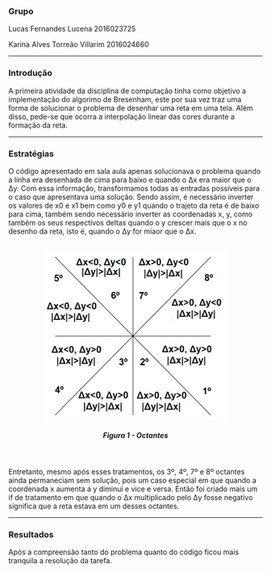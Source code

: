 ### Grupo
Lucas Fernandes Lucena 2016023725

Karina Alves Torreão Villarim 2016024660

---

### Introdução
A primeira atividade da disciplina de computação tinha como objetivo a implementação do algorimo de Bresenham, este por sua vez traz uma forma de solucionar o problema de desenhar uma reta em uma tela. Além disso, pede-se que ocorra a interpolação linear das cores durante a formação da reta.

---

### Estratégias
O código apresentado em sala aula apenas solucionava o problema quando a linha era desenhada de cima para baixo e quando o Δx era maior que o Δy. Com essa informação, transformamos todas as entradas possíveis para o caso que apresentava uma solução. Sendo assim, é necessário inverter os valores de x0 e x1 bem como y0 e y1 quando o trajeto da reta é de baixo para cima, também sendo necessário inverter as coordenadas x, y, como também os seus respectivos deltas quando o y crescer mais que o x no desenho da reta, isto é, quando o Δy for miaor que o Δx.

<p align="center">
	<br>
	<img src="./prints/octantes.png"/ width=363px height=334px>
	<h5 align="center">Figura 1 - Octantes</h5>
	<br>
</p>

Entretanto, mesmo após esses tratamentos, os 3º, 4º, 7º e 8º octantes ainda permaneciam sem solução, pois  um caso especial em que quando a coordenada x aumenta a y diminui e vice e versa. Então foi criado mais um if de tratamento em que quando o Δx multiplicado pelo Δy fosse negativo significa que a reta estava em um desses octantes. 

---

### Resultados
Após a compreensão tanto do problema quanto do código ficou mais tranquila a resolução da tarefa. 

